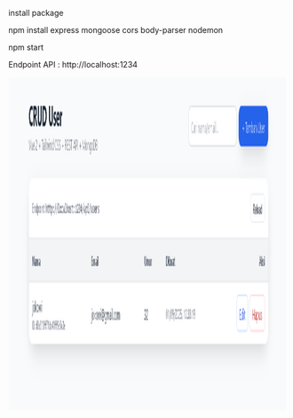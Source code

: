 install package

npm install express mongoose cors body-parser nodemon

npm start

Endpoint API : http://localhost:1234

 <img src="screenshoot.png" alt="screenshoot" width="500" height="600"> 